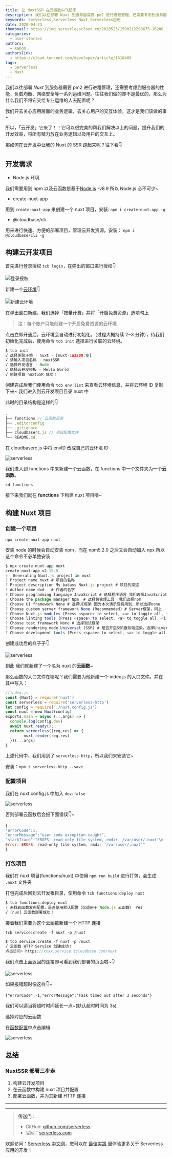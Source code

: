 ```yaml
---
title: 让 NuxtSSR 在云函数中飞起来
description: 我们以往部署 Nuxt 到服务器需要 pm2 进行进程管理，还需要考虑到服务器的性能，负载均衡、网络安全等一系列运维问题。往往我们做的却不是最优的，那么为什么我们不将它交给专业运维的人去配置呢？
keywords: Serverless,Serverless Nuxt,Serverless应用
date: 2020-04-23
thumbnail: https://img.serverlesscloud.cn/2020523/1590212298675-16200.jpg
categories:
  - user-stories
authors:
  - XaDon
authorslink:
  - https://cloud.tencent.com/developer/article/1618489
tags:
  - Serverless
  - Nuxt
---
```


我们以往部署 _Nuxt_ 到服务器需要 pm2 进行进程管理，还需要考虑到服务器的性能，负载均衡、网络安全等一系列运维问题。往往我们做的却不是最优的，那么为什么我们不将它交给专业运维的人去配置呢？

我们只去关心应用层面的业务逻辑，去关心用户的交互体验，这才是我们该做的事~

所以，「云开发」它来了！！它可以很完美的帮我们解决以上的问题，提升我们的开发效率，将所有精力放在业务逻辑以及用户的交互上。

那如何在云开发中让我的 Nuxt 的 SSR 跑起来呢？往下看👇

## 开发需求

- Node.js 环境

我们需要用到 npm 以及云函数是基于[Node.js](https://nodejs.org/en/) -v8.9 所以 Node.js 必不可少~

- create-nuxt-app

用到 `create-nuxt-app` 来创建一个 nuxt 项目，安装: `npm i create-nuxt-app -g`

- @cloudbase/cli

用来进行快速、方便的部署项目，管理云开发资源。安装： `npm i @cloudbase/cli -g`

## 构建云开发项目

首先进行登录授权 `tcb login`，在弹出的窗口进行授权👇

![登录授权](https://img.serverlesscloud.cn/2020523/1590212298802-16200.jpg)

新建一个[云环境](https://console.cloud.tencent.com/tcb/env/index)👇

![新建云环境](https://img.serverlesscloud.cn/2020523/1590212298790-16200.jpg)

在弹出窗口新建，我们选择「按量计费」并将「开启免费资源」选项勾上

> 注：每个账户只能创建一个开启免费资源的云环境

点击立即开通后，云环境会自动进行初始化。（过程大概持续 2~3 分钟），待我们初始化完成后，使用命令 `tcb init` 选择进行关联的云环境。

```javascript
$ tcb init
√ 选择关联环境 · nuxt - [nuxt-1a3208:空]
√ 请输入项目名称 · nuxtSSR
√ 选择开发语言 · Node
√ 选择云开发模板 · Hello World
√ 创建项目 nuxtSSR 成功！
```

创建完成后我们使用命令 `tcb env:list` 来查看云环境信息，并将云环境 ID 复制下来~ 我们进入到云开发项目目录 nuxt 中

此时的目录结构是这样的👇

```javascript
.
├── functions // 云函数目录
├── .editorconfig
├── .gitignore
├── cloudbaserc.js // 项目配置文件
└── README.md
```

在 cloudbaserc.js 中将 envID 改成自己的云环境 ID

![serverless](https://img.serverlesscloud.cn/2020523/1590212299796-16200.jpg)

我们进入到 functions 中来新建一个云函数，在 functions 中一个文件夹为一个**云函数**。

`cd functions`

接下来我们就在 **functions** 下构建 nuxt 项目喽~

## 构建 Nuxt 项目

### 创建一个项目

`npx create-nuxt-app nuxt`

安装 node 的时候会自动安装 npm，而在 npm5.2.0 之后又会自动加入 npx 所以这个命令不必单独安装

```javascript
$ npx create-nuxt-app nuxt
create-nuxt-app v2.15.0
✨  Generating Nuxt.js project in nuxt
? Project name nuxt # 项目的名称
? Project description My badass Nuxt.js project # 项目的描述
? Author name dxd   # 作者的名字
? Choose programming language JavaScript # 选择程序语言 我们选择JavaScript
? Choose the package manager Npm  # 选择包管理工具  我们选择npm
? Choose UI framework None # 选择UI框架 因为本次演示没有用到，所以选择none
? Choose custom server framework None (Recommended) # Server框架，同上
? Choose Nuxt.js modules (Press <space> to select, <a> to toggle all, <i> to invert selection) # 选择模块
? Choose linting tools (Press <space> to select, <a> to toggle all, <i> to invert selection)  # 选择JS检查工具
? Choose test framework None # 选择测试框架
? Choose rendering mode Universal (SSR) # 是否开启SSR服务端渲染，选择Universal开启
? Choose development tools (Press <space> to select, <a> to toggle all, <i> to invert selection)
```

创建成功后的样子子👇

![serverless](https://img.serverlesscloud.cn/2020523/1590212298650-16200.jpg)

到此 我们就新建了一个名为 nuxt 的**云函数**~

那么函数的入口文件在哪呢？我们需要为他新建一个 index.js 的入口文件。并在其中写入：

```javascript
//index.js
const {Nuxt} = require('nuxt')
const serverless = require('serverless-http')
let config = require('./nuxt.config.js')
const nuxt = new Nuxt(config)
exports.main = async (...args) => {
  console.log(config.dev)
  await nuxt.ready();
  return serverless((req,res) => {
        nuxt.render(req,res)
  })(...args)
}
```

上述代码中，我们用到了 `serverless-http`，所以我们来安装它~

安装：`npm i serverless-http --save`

### 配置项目

我们在 nuxt.config.js 中加入 `dev:false`

![serverless](https://img.serverlesscloud.cn/2020523/1590212298862-16200.jpg)

否则部署云函数后会报下面错误👇~

```javascript
{
"errorCode":1,
"errorMessage":"user code exception caught",
"stackTrace":"EROFS: read-only file system, rmdir '/var/user/.nuxt'\n
Error: EROFS: read-only file system, rmdir '/var/user/.nuxt'"
}
```

### 打包项目

我们在 nuxt 项目(functions/nuxt) 中使用 `npm run build` 进行打包，会生成 `.nuxt` 文件夹

打包完成后回到云开发根目录，使用命令 `tcb functions:deploy nuxt`

```javascript
$ tcb functions:deploy nuxt
? 未找到函数发布配置，是否使用默认配置（仅适用于 Node.js 云函数） Yes
√ [nux] 云函数部署成功！
```

接着我们需要为这个云函数新建一个 HTTP 连接

`tcb service:create -f nuxt -p /nuxt`

```javascript
$ tcb service:create -f nuxt -p /nuxt
√ 云函数 HTTP Service 创建成功！
点击访问> https://xxxx.service.tcloudbase.com/nuxt
```

我们点击上面返回的连接即可看到我们部署的页面啦~👇

![serverless](https://img.serverlesscloud.cn/2020523/1590212298675-16200.jpg)

如果报错超时像这样👇~

`{"errorCode":-1,"errorMessage":"Task timed out after 3 seconds"}`

我们可以适当将超时时间延长一点~(默认超时时间为 3s)

选择对应的云函数

在[函数配置](https://console.cloud.tencent.com/tcb/scf/index?envId=)中点击编辑

![serverless](https://img.serverlesscloud.cn/2020523/1590212298723-16200.jpg)

## 总结

### NuxtSSR 部署三步走

1. 构建云开发项目
2. 在云函数中构建 nuxt 项目并配置
3. 部署云函数，并为其新建 HTTP 连接



---
<div id='scf-deploy-iframe-or-md'></div>

---

> **传送门：**
> - GitHub: [github.com/serverless](https://github.com/serverless/serverless/blob/master/README_CN.md)
> - 官网：[serverless.com](https://serverless.com/)

欢迎访问：[Serverless 中文网](https://serverlesscloud.cn/)，您可以在 [最佳实践](https://serverlesscloud.cn/best-practice) 里体验更多关于 Serverless 应用的开发！

